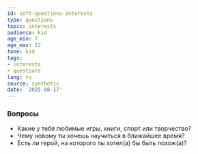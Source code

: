 ```yaml
---
id: soft-questions-interests
type: questions
topic: interests
audience: kid
age_min: 7
age_max: 12
tone: kid
tags:
- interests
- questions
lang: ru
source: synthetic
date: '2025-08-17'
---
```

### Вопросы
- Какие у тебя любимые игры, книги, спорт или творчество?
- Чему новому ты хочешь научиться в ближайшее время?
- Есть ли герой, на которого ты хотел(а) бы быть похож(а)?
